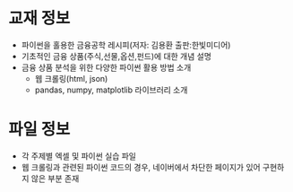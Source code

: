 # 교재 정보
- 파이썬을 홀용한 금융공학 레시피(저자: 김용환 출판:한빛미디어)
- 기초적인 금융 상품(주식,선물,옵션,펀드)에 대한 개념 설명
- 금융 상품 분석을 위한 다양한 파이썬 활용 방법 소개
  - 웹 크롤링(html, json)
  - pandas, numpy, matplotlib 라이브러리 소개

# 파일 정보
- 각 주제별 엑셀 및 파이썬 실습 파일
- 웹 크롤링과 관련된 파이썬 코드의 경우, 네이버에서 차단한 페이지가 있어 구현하지 않은 부분 존재
